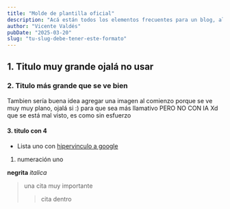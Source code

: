 ```yaml
---
title: "Molde de plantilla oficial"
description: "Acá están todos los elementos frecuentes para un blog, al menos lo que yo he visto"
author: "Vicente Valdés"
pubDate: "2025-03-20"
slug: "tu-slug-debe-tener-este-formato"
---
```


## 1. Titulo muy grande ojalá no usar

### 2. Titulo más grande que se ve bien

Tambien sería buena idea agregar una imagen al comienzo porque se ve muy muy plano, ojalá si :) para que sea más llamativo PERO NO CON IA Xd que se está mal visto, es como sin esfuerzo

#### 3. titulo con 4 #
- Lista uno con [hipervinculo a google](https://google.com)
1. numeración uno

**negrita**
_italica_

> una cita muy importante
>> cita dentro